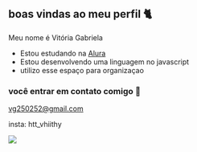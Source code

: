 ## boas vindas ao meu perfil 🐈 

Meu nome é Vitória Gabriela

- Estou estudando na [Alura](https://www.alura.com.br)
- Estou desenvolvendo uma linguagem no javascript
- utilizo esse espaço para organizaçao

### você entrar em contato comigo 📧

vg250252@gmail.com

insta: htt_vhiithy

![](https://media1.tenor.com/m/L1SOy0Q8O7gAAAAC/eyebrow-raise-shrek.gif)
